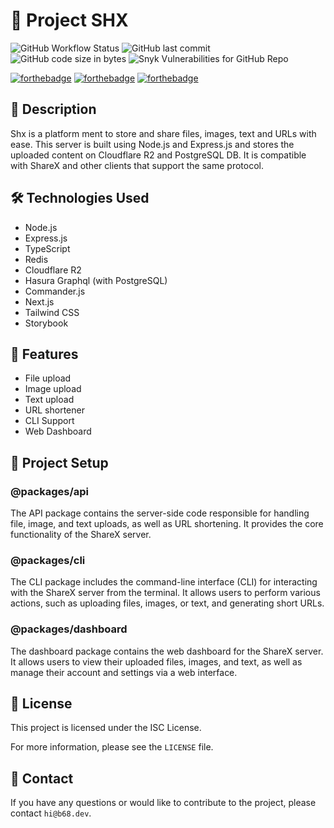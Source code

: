 # 🚀 **Project SHX**

![GitHub Workflow Status](https://img.shields.io/github/actions/workflow/status/bravo68web/shx/build-image.yaml?style=for-the-badge)
![GitHub last commit](https://img.shields.io/github/last-commit/bravo68web/shx?style=for-the-badge)
![GitHub code size in bytes](https://img.shields.io/github/languages/code-size/bravo68web/shx?style=for-the-badge)
![Snyk Vulnerabilities for GitHub Repo](https://img.shields.io/snyk/vulnerabilities/github/bravo68web/shx?style=for-the-badge)

[![forthebadge](https://forthebadge.com/images/badges/made-with-typescript.svg)](https://forthebadge.com)
[![forthebadge](https://forthebadge.com/images/badges/powered-by-black-magic.svg)](https://forthebadge.com)
[![forthebadge](https://forthebadge.com/images/badges/built-with-love.svg)](https://forthebadge.com)

## 📝 Description

Shx is a platform ment to store and share files, images, text and URLs with ease. This server is built using Node.js and Express.js and stores the uploaded content on Cloudflare R2 and PostgreSQL DB. It is compatible with ShareX and other clients that support the same protocol.

## 🛠️ Technologies Used

- Node.js
- Express.js
- TypeScript
- Redis
- Cloudflare R2
- Hasura Graphql (with PostgreSQL)
- Commander.js
- Next.js
- Tailwind CSS
- Storybook

## 🚀 Features

- File upload
- Image upload
- Text upload
- URL shortener
- CLI Support
- Web Dashboard

## 🎁 Project Setup

### @packages/api

The API package contains the server-side code responsible for handling file, image, and text uploads, as well as URL shortening. It provides the core functionality of the ShareX server.

### @packages/cli

The CLI package includes the command-line interface (CLI) for interacting with the ShareX server from the terminal. It allows users to perform various actions, such as uploading files, images, or text, and generating short URLs.

### @packages/dashboard

The dashboard package contains the web dashboard for the ShareX server. It allows users to view their uploaded files, images, and text, as well as manage their account and settings via a web interface.

## 📝 License

This project is licensed under the ISC License.

For more information, please see the `LICENSE` file.

## 📧 Contact

If you have any questions or would like to contribute to the project, please
contact `hi@b68.dev`.

